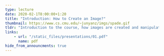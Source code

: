 ```yaml
---
type: lecture
date: 2020-02-1T8:00:00+1:20
title: "Introduction: How to Create an Image?"
thumbnail: https://www.cs.cmu.edu/~junyanz/imgs/spade.gif
tldr: "Introduction to the course, how images are created and manipulated by humans and machines"
links:
    - url: "/static_files/presentations/01.pdf"
      name: pdf
hide_from_announcments: true
---
```

